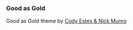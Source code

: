 ### Good as Gold

Good as Gold theme by [Cody Estes & Nick Munro][1]

[1]: http://genjuro.com/ "Genjuro"
